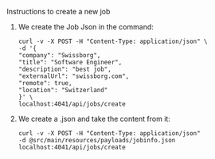 Instructions to create a new job

1. We create the Job Json in the command:
    ```
    curl -v -X POST -H "Content-Type: application/json" \
    -d '{
    "company": "Swissborg",
    "title": "Software Engineer",
    "description": "best job",
    "externalUrl": "swissborg.com",
    "remote": true,
    "location": "Switzerland"
    }' \
    localhost:4041/api/jobs/create
    ```

2. We create a .json and take the content from it: 
    ```
    curl -v -X POST -H "Content-Type: application/json" 
    -d @src/main/resources/payloads/jobinfo.json 
    localhost:4041/api/jobs/create
    ```